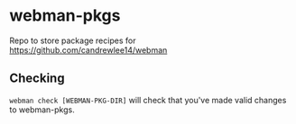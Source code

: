 # webman-pkgs
Repo to store package recipes for https://github.com/candrewlee14/webman

## Checking

`webman check [WEBMAN-PKG-DIR]` will check that you've made valid changes to webman-pkgs.
